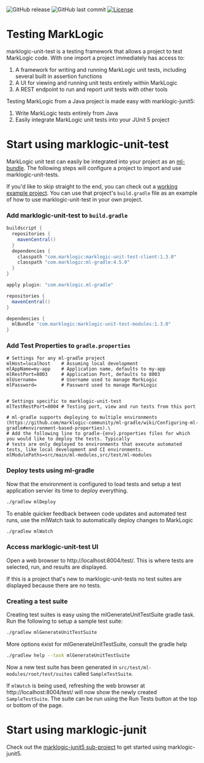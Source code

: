 ![GitHub release](https://img.shields.io/github/release/marklogic-community/marklogic-unit-test.svg)
![GitHub last commit](https://img.shields.io/github/last-commit/marklogic-community/marklogic-unit-test.svg)
[![License](https://img.shields.io/badge/License-Apache%202.0-blue.svg)](https://opensource.org/licenses/Apache-2.0)
# Testing MarkLogic

marklogic-unit-test is a testing framework that allows a project to test MarkLogic code.  With one import a project
immediately has access to:

1. A framework for writing and running MarkLogic unit tests, including several built in assertion functions
1. A UI for viewing and running unit tests entirely within MarkLogic
1. A REST endpoint to run and report unit tests with other tools

Testing MarkLogic from a Java project is made easy with marklogic-junit5:

1. Write MarkLogic tests entirely from Java
1. Easily integrate MarkLogic unit tests into your JUnit 5 project

# Start using marklogic-unit-test

MarkLogic unit test can easily be integrated into your project as an [ml-bundle](https://github.com/marklogic-community/ml-gradle/wiki/Bundles).
  The following steps will configure a project to import and use marklogic-unit-tests.

If you'd like to skip straight to the end, you can check out a [working example project](https://github.com/marklogic-community/ml-gradle/tree/dev/examples/unit-test-project).
You can use that project's `build.gradle` file as an example of how to use marklogic-unit-test in your own project.

### Add marklogic-unit-test to `build.gradle`

```groovy
buildscript {
  repositories {
    mavenCentral()
  }
  dependencies {
    classpath "com.marklogic:marklogic-unit-test-client:1.3.0"
    classpath "com.marklogic:ml-gradle:4.5.0"
  }
}

apply plugin: "com.marklogic.ml-gradle"

repositories {
  mavenCentral()
}

dependencies {
  mlBundle "com.marklogic:marklogic-unit-test-modules:1.3.0"
}
```

### Add Test Properties to `gradle.properties`

```properties
# Settings for any ml-gradle project
mlHost=localhost    # Assuming local development
mlAppName=my-app    # Application name, defaults to my-app
mlRestPort=8003     # Application Port, defaults to 8003
mlUsername=         # Username used to manage MarkLogic
mlPassword=         # Password used to manage MarkLogic


# Settings specific to marklogic-unit-test
mlTestRestPort=8004 # Testing port, view and run tests from this port

# ml-gradle supports deploying to multiple environments (https://github.com/marklogic-community/ml-gradle/wiki/Configuring-ml-gradle#environment-based-properties).\
# Add the following line to gradle-{env}.properties files for which you would like to deploy the tests. Typically
# tests are only deployed to environments that execute automated tests, like local development and CI environments.
mlModulePaths=src/main/ml-modules,src/test/ml-modules
```

### Deploy tests using ml-gradle

Now that the environment is configured to load tests and setup a test application servier its time to deploy everything.
```sh
./gradlew mlDeploy
```

To enable quicker feedback between code updates and automated test runs, use the mlWatch task to automatically deploy
changes to MarkLogic
```sh
./gradlew mlWatch
```

### Access marklogic-unit-test UI

Open a web browser to http://localhost:8004/test/.  This is where tests are selected, run, and results are displayed.

If this is a project that's new to marklogic-unit-tests no test suites are displayed because there are no tests.

### Creating a test suite

Creating test suites is easy using the mlGenerateUnitTestSuite gradle task.  Run the following to setup a sample test suite:
```sh
./gradlew mlGenerateUnitTestSuite
```

More options exist for mlGenerateUnitTestSuite, consult the gradle help
```sh
./gradlew help --task mlGenerateUnitTestSuite
```

Now a new test suite has been generated in `src/test/ml-modules/root/test/suites` called `SampleTestSuite`.

If `mlWatch` is being used, refreshing the web browser at http://localhost:8004/test/ will now show the newly created
`SampleTestSuite`.  The suite can be run using the Run Tests button at the top or bottom of the page.

# Start using marklogic-junit
Check out the [marklogic-junit5 sub-project](https://github.com/marklogic-community/marklogic-unit-test/tree/master/marklogic-junit5)
to get started using marklogic-junit5.

